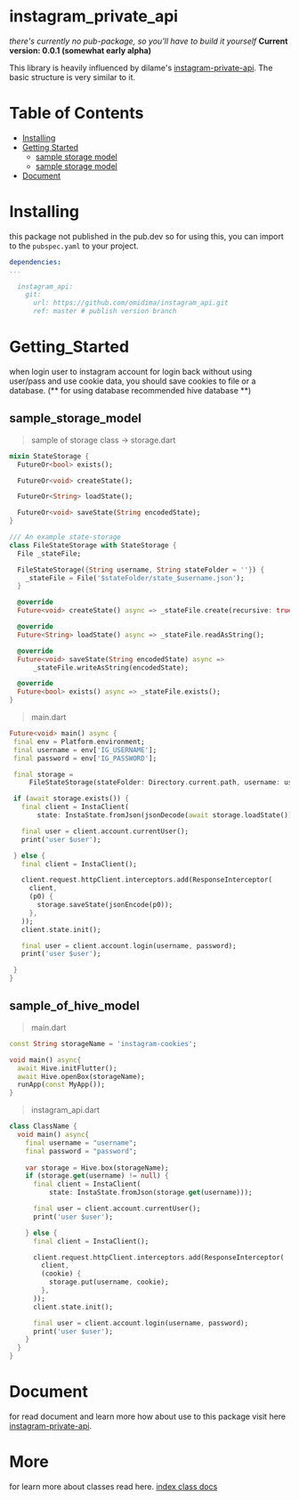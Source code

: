 # instagram_private_api

*there's currently no pub-package, so you'll have to build it yourself*
**Current version: 0.0.1 (somewhat early alpha)**

This library is heavily influenced by dilame's [instagram-private-api](https://github.com/dilame/instagram-private-api).
The basic structure is very similar to it.

# Table of Contents

- [Installing](#Installing)
- [Getting Started](#Getting_Started)
    - [sample storage model](##sample_storage_model)
    - [sample storage model](##sample_of_hive_model)
- [Document](#Document)

# Installing
this package not published in the pub.dev so for using this, you can import to the `pubspec.yaml` to your project.
```yaml
dependencies:
...

  instagram_api:
    git:
      url: https://github.com/omidima/instagram_api.git
      ref: master # publish version branch 
```

# Getting_Started

when login user to instagram account for login back without using user/pass and use cookie data, you should save
cookies to file or a database. (** for using database recommended hive database **)

## sample_storage_model
> sample of storage class -> storage.dart
```dart
mixin StateStorage {
  FutureOr<bool> exists();

  FutureOr<void> createState();

  FutureOr<String> loadState();

  FutureOr<void> saveState(String encodedState);
}

/// An example state-storage
class FileStateStorage with StateStorage {
  File _stateFile;

  FileStateStorage({String username, String stateFolder = ''}) {
    _stateFile = File('$stateFolder/state_$username.json');
  }

  @override
  Future<void> createState() async => _stateFile.create(recursive: true);

  @override
  Future<String> loadState() async => _stateFile.readAsString();

  @override
  Future<void> saveState(String encodedState) async =>
      _stateFile.writeAsString(encodedState);

  @override
  Future<bool> exists() async => _stateFile.exists();
}
```

> main.dart
 ```dart
 Future<void> main() async {
  final env = Platform.environment;
  final username = env['IG_USERNAME'];
  final password = env['IG_PASSWORD'];

  final storage = 
      FileStateStorage(stateFolder: Directory.current.path, username: username);

  if (await storage.exists()) {
    final client = InstaClient(
        state: InstaState.fromJson(jsonDecode(await storage.loadState())));

    final user = client.account.currentUser();
    print('user $user');

  } else {
    final client = InstaClient();

    client.request.httpClient.interceptors.add(ResponseInterceptor(
      client,
      (p0) {
        storage.saveState(jsonEncode(p0));
      },
    ));
    client.state.init();

    final user = client.account.login(username, password);
    print('user $user');

  }
}
```

## sample_of_hive_model
> main.dart
```dart
const String storageName = 'instagram-cookies';

void main() async{
  await Hive.initFlutter();
  await Hive.openBox(storageName);
  runApp(const MyApp());
}
```

> instagram_api.dart
```dart
class ClassName {
  void main() async{
    final username = "username";
    final password = "password";
    
    var storage = Hive.box(storageName);
    if (storage.get(username) != null) {
      final client = InstaClient(
          state: InstaState.fromJson(storage.get(username)));

      final user = client.account.currentUser();
      print('user $user');

    } else {
      final client = InstaClient();

      client.request.httpClient.interceptors.add(ResponseInterceptor(
        client,
        (cookie) {
          storage.put(username, cookie);
        },
      ));
      client.state.init();

      final user = client.account.login(username, password);
      print('user $user');
    }
  }
}
```


# Document
for read document and learn more how about use to this package visit here [instagram-private-api](https://github.com/Nerixyz/instagram_private_api).

# More
for learn more about classes read here. [index class docs](https://github.com/Nerixyz/instagram-private-api/blob/b3351b902b5c186e850cc39c39cb734a370af32d/docs/modules/index.md)
